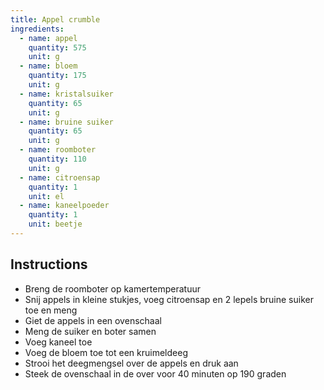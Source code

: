 ```yaml
---
title: Appel crumble
ingredients:
  - name: appel
    quantity: 575
    unit: g
  - name: bloem
    quantity: 175
    unit: g
  - name: kristalsuiker
    quantity: 65
    unit: g
  - name: bruine suiker
    quantity: 65
    unit: g
  - name: roomboter
    quantity: 110
    unit: g
  - name: citroensap
    quantity: 1
    unit: el
  - name: kaneelpoeder
    quantity: 1
    unit: beetje
---
```


<Recipe />

## Instructions

- Breng de roomboter op kamertemperatuur
- Snij appels in kleine stukjes, voeg citroensap en 2 lepels bruine suiker toe en meng
- Giet de appels in een ovenschaal
- Meng de suiker en boter samen
- Voeg kaneel toe
- Voeg de bloem toe tot een kruimeldeeg
- Strooi het deegmengsel over de appels en druk aan
- Steek de ovenschaal in de over voor 40 minuten op 190 graden
